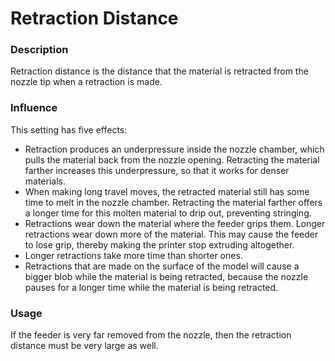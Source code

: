 Retraction Distance
====
### **Description**
Retraction distance is the distance that the material is retracted from the nozzle tip when a retraction is made. 

### **Influence**
This setting has five effects:
* Retraction produces an underpressure inside the nozzle chamber, which pulls the material back from the nozzle opening. Retracting the material farther increases this underpressure, so that it works for denser materials.
* When making long travel moves, the retracted material still has some time to melt in the nozzle chamber. Retracting the material farther offers a longer time for this molten material to drip out, preventing stringing.
* Retractions wear down the material where the feeder grips them. Longer retractions wear down more of the material. This may cause the feeder to lose grip, thereby making the printer stop extruding altogether.
* Longer retractions take more time than shorter ones.
* Retractions that are made on the surface of the model will cause a bigger blob while the material is being retracted, because the nozzle pauses for a longer time while the material is being retracted.

### **Usage**
If the feeder is very far removed from the nozzle, then the retraction distance must be very large as well. 

